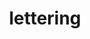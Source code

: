 ---
title: "lettering"
id: tag.id
permalink: "/tags/lettering"
videos: [1050,1367,1747,1769,1889,2039]
---